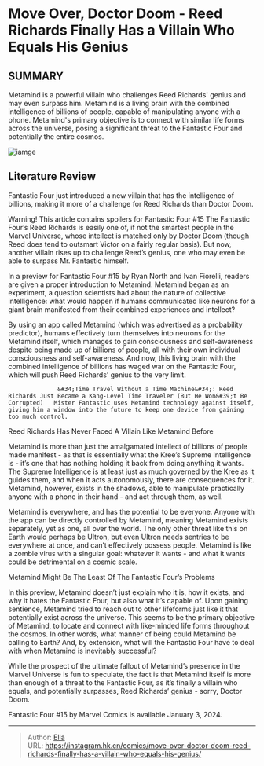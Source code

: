 # Move Over, Doctor Doom - Reed Richards Finally Has a Villain Who Equals His Genius


## SUMMARY 



  Metamind is a powerful villain who challenges Reed Richards&#39; genius and may even surpass him.   Metamind is a living brain with the combined intelligence of billions of people, capable of manipulating anyone with a phone.   Metamind&#39;s primary objective is to connect with similar life forms across the universe, posing a significant threat to the Fantastic Four and potentially the entire cosmos.  

![iamge](https://static1.srcdn.com/wordpress/wp-content/uploads/2024/01/fantastic-four-villain-better-doctor-doom.jpg)

## Literature Review

Fantastic Four just introduced a new villain that has the intelligence of billions, making it more of a challenge for Reed Richards than Doctor Doom. 




Warning! This article contains spoilers for Fantastic Four #15 The Fantastic Four’s Reed Richards is easily one of, if not the smartest people in the Marvel Universe, whose intellect is matched only by Doctor Doom (though Reed does tend to outsmart Victor on a fairly regular basis). But now, another villain rises up to challenge Reed’s genius, one who may even be able to surpass Mr. Fantastic himself.




In a preview for Fantastic Four #15 by Ryan North and Ivan Fiorelli, readers are given a proper introduction to Metamind. Metamind began as an experiment, a question scientists had about the nature of collective intelligence: what would happen if humans communicated like neurons for a giant brain manifested from their combined experiences and intellect?

          

          

          




          

          

          

          

By using an app called Metamind (which was advertised as a probability predictor), humans effectively turn themselves into neurons for the Metamind itself, which manages to gain consciousness and self-awareness despite being made up of billions of people, all with their own individual consciousness and self-awareness. And now, this living brain with the combined intelligence of billions has waged war on the Fantastic Four, which will push Reed Richards’ genius to the very limit.




                  &#34;Time Travel Without a Time Machine&#34;: Reed Richards Just Became a Kang-Level Time Traveler (But He Won&#39;t Be Corrupted)   Mister Fantastic uses Metamind technology against itself, giving him a window into the future to keep one device from gaining too much control.    


 Reed Richards Has Never Faced A Villain Like Metamind Before 
          

Metamind is more than just the amalgamated intellect of billions of people made manifest - as that is essentially what the Kree’s Supreme Intelligence is - it’s one that has nothing holding it back from doing anything it wants. The Supreme Intelligence is at least just as much governed by the Kree as it guides them, and when it acts autonomously, there are consequences for it. Metamind, however, exists in the shadows, able to manipulate practically anyone with a phone in their hand - and act through them, as well.




Metamind is everywhere, and has the potential to be everyone. Anyone with the app can be directly controlled by Metamind, meaning Metamind exists separately, yet as one, all over the world. The only other threat like this on Earth would perhaps be Ultron, but even Ultron needs sentries to be everywhere at once, and can’t effectively possess people. Metamind is like a zombie virus with a singular goal: whatever it wants - and what it wants could be detrimental on a cosmic scale.



 Metamind Might Be The Least Of The Fantastic Four’s Problems 
          

In this preview, Metamind doesn’t just explain who it is, how it exists, and why it hates the Fantastic Four, but also what it’s capable of. Upon gaining sentience, Metamind tried to reach out to other lifeforms just like it that potentially exist across the universe. This seems to be the primary objective of Metamind, to locate and connect with like-minded life forms throughout the cosmos. In other words, what manner of being could Metamind be calling to Earth? And, by extension, what will the Fantastic Four have to deal with when Metamind is inevitably successful?




While the prospect of the ultimate fallout of Metamind’s presence in the Marvel Universe is fun to speculate, the fact is that Metamind itself is more than enough of a threat to the Fantastic Four, as it’s finally a villain who equals, and potentially surpasses, Reed Richards’ genius - sorry, Doctor Doom.

Fantastic Four #15 by Marvel Comics is available January 3, 2024.



---

> Author: [Ella](https://instagram.hk.cn/)  
> URL: https://instagram.hk.cn/comics/move-over-doctor-doom-reed-richards-finally-has-a-villain-who-equals-his-genius/  

